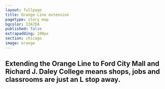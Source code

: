 ```yaml
---
layout: fullpage
title: Orange Line extension
pagetype: story map
bgcolor: 22A7DA
published: false
extrapadding: 100px
section: chicago
image: orange
---
```


## Extending the Orange Line to Ford City Mall and Richard J. Daley College means shops, jobs and classrooms are just an L stop away.